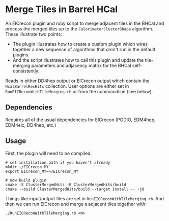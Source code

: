 # Merge Tiles in Barrel HCal

An EICrecon plugin and ruby script to merge adjacent tiles in the BHCal and process
the merged tiles up to the `CalorimeterClusterShape` algorithm. These illustrate
two points:

  - The plugin illustrates how to create a custom plugin which wires together
    a new sequence of algorithms that *aren't* run in the default plugins.
  - And the script illustrates how to call this plugin and update the tile-
    merging parameters and adjacency matrix for the BHCal self-consistently.

Reads in either DD4hep output or EICrecon output which contain the `HcalBarrelRecHits`
collection. User options are either set in `RunEICReconWithTileMerging.rb` or from
the commandline (see below).

## Dependencies

Requires all of the usual dependencies for EICrecon (PODIO, EDM4hep, EDM4eic,
DD4hep, etc.)

## Usage

First, the plugin will need to be compiled:

```
# set installation path if you haven't already
mkdir ~/EICrecon_MY
export EICrecon_MY=~/EICrecon_MY

# now build plugin
cmake -S ClusterMergedHits -B ClusterMergedHits/build
cmake --build ClusterMergedHits/build --target install -- -j8
```

Things like input/output files are set in `RunEICReconWithTileMerging.rb`.
And then we can run EICrecon and merge `N` adjacent tiles together with:


```
./RunEICReconWithTileMerging.rb <N>
```
